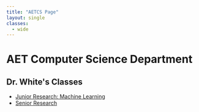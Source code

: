 ```yaml
---
title: "AETCS Page"
layout: single
classes:
  - wide
---
```

# AET Computer Science Department

## Dr. White's Classes

  * [Junior Research: Machine Learning](2025/ML/index.md)
  * [Senior Research](2025/research/index.md)
